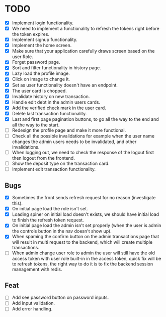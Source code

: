 # TODO

- [x] Implement login functionality.
- [x] We need to implement a functionality to refresh the tokens right before the token expires.
- [x] Implement signup functionality.
- [x] Implement the home screen.
- [x] Make sure that your application carefully draws screen based on the user Role.
- [x] Forget password page.
- [x] Sort and filter functionality in history page.
- [x] Lazy load the profile image.
- [x] Click on image to change it.
- [x] Set as user functionality doesn't have an endpoint.
- [x] The user card is chopped.
- [x] Invalidate history on new transaction.
- [x] Handle edit debt in the admin users cards.
- [x] Add the verified check mark in the user card.
- [x] Delete last transaction functionality.
- [x] Last and first page pagination buttons, to go all the way to the end and all the way to the start.
- [ ] Redesign the profile page and make it more functional.
- [ ] Check all the possible invalidations for example when the user name changes the admin users needs to be invalidated, and other invalidations.
- [ ] When logging out, we need to check the response of the logout first then logout from the frontend.
- [ ] Show the deposit type on the transaction card.
- [ ] Implement edit transaction functionality.

## Bugs

- [x] Sometimes the front sends refresh request for no reason (investigate this).
- [x] On initial page load the role isn't set.
- [x] Loading spiner on initial load doesn't exists, we should have initial load to finish the refresh token request.
- [x] On initial page load the admin isn't set properly (when the user is admin the controls button in the nav doesn't show up).
- [x] When spaming the confirm button on the admin transactions page that will result in multi request to the backend, which will create multiple transactions.
- [ ] When admin change user role to admin the user will still have the old access token with user role built-in in the access token, quick fix will be to refresh tokens, the right way to do it is to fix the backend session management with redis.

## Feat

- [ ] Add see password button on password inputs.
- [ ] Add input validation.
- [ ] Add error handling.
